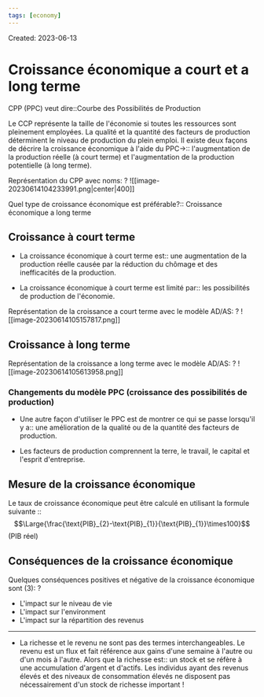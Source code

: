 ```yaml
---
tags: [economy]
---
```

Created: 2023-06-13

# Croissance économique a court et a long terme
CPP (PPC) veut dire::Courbe des Possibilités de Production
<!--SR:!2024-03-28,167,230-->

Le CCP représente la taille de l'économie si toutes les ressources sont pleinement employées. La qualité et la quantité des facteurs de production déterminent le niveau de production du plein emploi. Il existe deux façons de décrire la croissance économique à l'aide du PPC->:: l'augmentation de la production réelle (à court terme) et l'augmentation de la production potentielle (à long terme).
<!--SR:!2023-11-18,55,230-->

Représentation du CPP avec noms:
?
![[image-20230614104233991.png|center|400]]
<!--SR:!2024-02-08,145,250-->

Quel type de croissance économique est préférable?:: Croissance économique a long terme
<!--SR:!2024-01-01,121,250-->
## Croissance à court terme
- La croissance économique à court terme est:: une augmentation de la production réelle causée par la réduction du chômage et des inefficacités de la production. 
<!--SR:!2023-12-11,58,150-->
- La croissance économique à court terme est limité par:: les possibilités de production de l'économie.
<!--SR:!2024-01-28,72,170-->

Représentation de la croissance a court terme avec le modèle AD/AS:
?
![[image-20230614105157817.png]]
## Croissance à long terme
Représentation de la croissance a long terme avec le modèle AD/AS:
?
![[image-20230614105613958.png]]
### Changements du modèle PPC (croissance des possibilités de production)
- Une autre façon d'utiliser le PPC est de montrer ce qui se passe lorsqu'il y a:: une amélioration de la qualité ou de la quantité des facteurs de production.
<!--SR:!2023-12-09,42,150-->
- Les facteurs de production comprennent la terre, le travail, le capital et l'esprit d'entreprise.

## Mesure de la croissance économique
Le taux de croissance économique peut être calculé en utilisant la formule suivante ::$$\Large{\frac{\text{PIB}_{2}-\text{PIB}_{1}}{\text{PIB}_{1}}\times100}$$(PIB réel)
<!--SR:!2024-01-27,138,250-->

## Conséquences de la croissance économique
Quelques conséquences positives et négative de la croissance économique sont (3):
?
- L'impact sur le niveau de vie
- L'impact sur l'environment
- L'impact sur la répartition des revenus
<!--SR:!2023-12-01,16,171-->

---
- La richesse et le revenu ne sont pas des termes interchangeables. Le revenu est un flux et fait référence aux gains d'une semaine à l'autre ou d'un mois à l'autre. Alors que la richesse est:: un stock et se réfère à une accumulation d'argent et d'actifs. Les individus ayant des revenus élevés et des niveaux de consommation élevés ne disposent pas nécessairement d'un stock de richesse important !
<!--SR:!2024-03-15,151,233-->